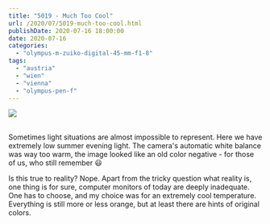 ```yaml
---
title: "5019 - Much Too Cool"
url: /2020/07/5019-much-too-cool.html
publishDate: 2020-07-16 18:00:00
date: 2020-07-16
categories: 
  - "olympus-m-zuiko-digital-45-mm-f1-8"
tags: 
  - "austria"
  - "wien"
  - "vienna"
  - "olympus-pen-f"
---
```

<div class="container">
<div class="center"><a target="_blank" href="https://d25zfm9zpd7gm5.cloudfront.net/1200x1200/2018/20180618_204443_lr.jpg"><img class="webfeedsFeaturedVisual" src="https://d25zfm9zpd7gm5.cloudfront.net/0600x0600/2018/20180618_204443_lr.jpg" /></a></div>
</div>
<br />

Sometimes light situations are almost impossible to represent. Here
we have extremely low summer evening light. The camera's automatic
white balance was way too warm, the image looked like an old color
negative - for those of us, who still remember :smiley:

Is this true to reality? Nope. Apart from the tricky question what
reality is, one thing is for sure, computer monitors of today are
deeply inadequate. One has to choose, and my choice was for an
extremely cool temperature. Everything is still more or less orange,
but at least there are hints of original colors.